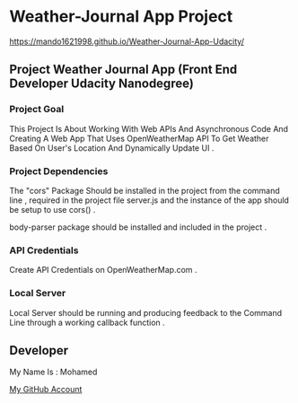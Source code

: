 # Weather-Journal App Project

https://mando1621998.github.io/Weather-Journal-App-Udacity/

## Project Weather Journal App (Front End Developer Udacity Nanodegree)

### Project Goal
This Project Is About Working With Web APIs And Asynchronous Code And Creating A Web App That Uses OpenWeatherMap API To Get Weather Based On User's Location And Dynamically Update UI . 

### Project Dependencies

The "cors" Package Should be installed in the project from the command line , required in the project file server.js and the instance of the app should be setup to use cors() .

body-parser package should be installed and included in the project .

### API Credentials

Create API Credentials on OpenWeatherMap.com .

### Local Server

Local Server should be running and producing feedback to the Command Line through a working callback function .

## Developer

My Name Is : Mohamed

[My GitHub Account](https://github.com/mando1621998)
